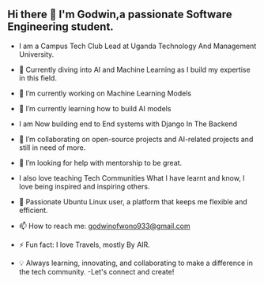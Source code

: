 ## Hi there 👋 I'm Godwin,a passionate Software Engineering student.
- I am a Campus Tech Club Lead at Uganda Technology And Management University.

- 🌱 Currently diving into AI and Machine Learning as I build my expertise in this field.
- 🔭 I’m currently working on Machine Learning Models
- 🌱 I’m currently learning how to build AI models
- I am Now building end to End systems with Django In The Backend
- 👯 I’m collaborating on open-source projects and AI-related projects and still in need of more.
- 🤔 I’m looking for help with mentorship to be great.
- I also love teaching Tech Communities What I have learnt and know, I love being inspired and inspiring others.
- 🐧 Passionate Ubuntu Linux user, a platform that keeps me flexible and efficient.
- 📫 How to reach me: godwinofwono933@gmail.com
- ⚡ Fun fact: I love Travels, mostly By AIR.
- 💡 Always learning, innovating, and collaborating to make a difference in the tech community.
-Let's connect and create!







